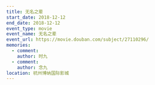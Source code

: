 ```yaml
---
title: 无名之辈
start_date: 2018-12-12
end_date: 2018-12-12
event_type: movie
event_name: 无名之辈
event_url: https://movie.douban.com/subject/27110296/
memories:
  - comment: 
    author: 时九
  - comment: 
    author: 念九  
location: 杭州博纳国际影城
---
```

